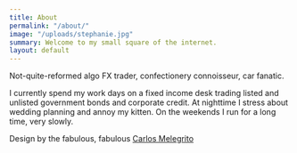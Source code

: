 ```yaml
---
title: About
permalink: "/about/"
image: "/uploads/stephanie.jpg"
summary: Welcome to my small square of the internet.
layout: default
---
```


Not-quite-reformed algo FX trader, confectionery connoisseur, car fanatic.

I currently spend my work days on a fixed income desk trading listed and unlisted government bonds and corporate credit. At nighttime I stress about wedding planning and annoy my kitten. On the weekends I run for a long time, very slowly. 

Design by the fabulous, fabulous [Carlos Melegrito ](https://carlos-m.com/)

